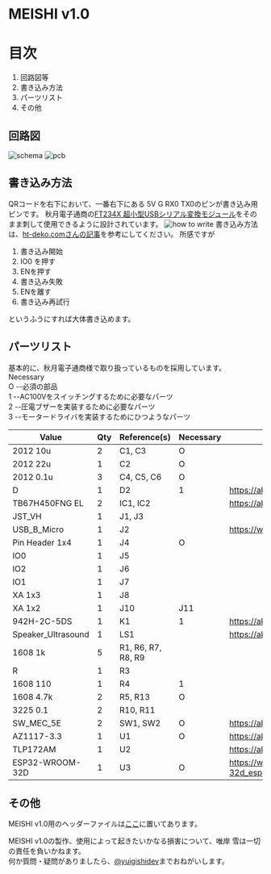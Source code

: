 # MEISHI v1.0
# 目次
1. 回路図等
2. 書き込み方法
3. パーツリスト
4. その他

## 回路図
![schema](https://user-images.githubusercontent.com/64316110/175349371-24d166ac-e4e9-4cea-ad8f-36dcb3871eca.png)
![pcb](https://user-images.githubusercontent.com/64316110/175752031-f597d2e9-a92b-4049-9ad6-1beba127cbdf.png)

## 書き込み方法
QRコードを右下において、一番右下にある 5V G RX0 TX0のピンが書き込み用ピンです。
秋月電子通商の[FT234X 超小型USBシリアル変換モジュール](https://akizukidenshi.com/catalog/g/gM-08461/)をそのまま刺して使用できるように設計されています。
![how to write](https://user-images.githubusercontent.com/64316110/175750739-ce044c1a-340d-4494-a012-f7e1f3c8cc12.png)
書き込み方法は、[ht-deko.comさんの記事](https://ht-deko.com/arduino/esp-wroom-32.html#04_02)を参考にしてください。
所感ですが

1. 書き込み開始
2. IO0 を押す
3. ENを押す
4. 書き込み失敗
5. ENを離す
6. 書き込み再試行

というふうにすれば大体書き込めます。
## パーツリスト
基本的に、秋月電子通商様で取り扱っているものを採用しています。
Necessary   
O   --必須の部品  
1   --AC100Vをスイッチングするために必要なパーツ  
2   --圧電ブザーを実装するために必要なパーツ  
3   --モータードライバを実装するためにひつようなパーツ  

|Value|Qty|Reference(s)|Necessary|Link|
|----|---|---|---|--|
|2012 10u|2|C1, C3|O|
|2012 22u|1|C2|O|
|2012 0.1u|3|C4, C5, C6|O|
|D|1|D2|1|https://akizukidenshi.com/catalog/g/gI-06014/|
|TB67H450FNG EL|2|IC1, IC2||https://akizukidenshi.com/catalog/g/gI-14967/|
|JST_VH|1|J1, J3||
|USB_B_Micro|1|J2||https://www.marutsu.co.jp/pc/i/838014/|
|Pin Header 1x4|1|J4|O|
|IO0|1|J5||
|IO2|1|J6||
|IO1|1|J7||
|XA 1x3|1|J8||
|XA 1x2|1|J10| J11||
|942H-2C-5DS|1|K1|1|https://akizukidenshi.com/catalog/g/gP-01214/
|Speaker_Ultrasound|1|LS1||https://akizukidenshi.com/catalog/g/gP-04118/
|1608 1k|5|R1, R6, R7, R8, R9||
|R|1|R3||
|1608 110|1|R4|1|
|1608 4.7k|2|R5, R13|O|
|3225 0.1|2|R10, R11||
|SW_MEC_5E|2|SW1, SW2|O|https://akizukidenshi.com/catalog/g/gP-06185/
|AZ1117-3.3|1|U1|O|https://akizukidenshi.com/catalog/g/gI-16155/
|TLP172AM|1|U2||https://akizukidenshi.com/download/ds/toshiba/TLP172AM_datasheet_ja_20191028.pdf
|ESP32-WROOM-32D|1|U3|O|https://www.espressif.com/sites/default/files/documentation/esp32-wroom-32d_esp32-wroom-32u_datasheet_en.pdf




## その他
MEISHI v1.0用のヘッダーファイルは[ここ]()に置いてあります。  
  
MEISHI v1.0の製作、使用によって起きたいかなる損害について、唯岸 雪は一切の責任を負いかねます。  
何か質問・疑問がありましたら、[@yuigishidev](https://twitter.com/yuigishidev)までおねがいします。  
